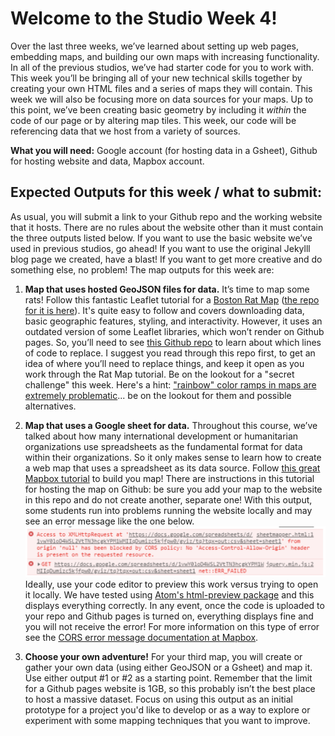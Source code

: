# Welcome to the Studio Week 4!

Over the last three weeks, we’ve learned about setting up web pages, embedding maps, and building our own maps with increasing functionality. In all of the previous studios, we’ve had starter code for you to work with. This week you’ll be bringing all of your new technical skills together by creating your own HTML files and a series of maps they will contain. This week we will also be focusing more on data sources for your maps. Up to this point, we’ve been creating basic geometry by including it *within* the code of our page or by altering map tiles. This week, our code will be referencing data that we host from a variety of sources.

**What you will need:** Google account (for hosting data in a Gsheet), Github for hosting website and data, Mapbox account.

## Expected Outputs for this week / what to submit:

As usual, you will submit a link to your Github repo and the working website that it hosts. There are no rules about the website other than it must contain the three outputs listed below. If you want to use the basic website we’ve used in previous studios, go ahead! If you want to use the original Jekylll blog page we created, have a blast! If you want to get more creative and do something else, no problem! The map outputs for this week are:

1. **Map that uses hosted GeoJSON files for data.** It’s time to map some rats! Follow this fantastic Leaflet tutorial for a [Boston Rat Map](http://maptimeboston.github.io/leaflet-intro/) ([the repo for it is here](https://github.com/maptimeBoston/leaflet-intro)). It's quite easy to follow and covers downloading data, basic geographic features, styling, and interactivity. However, it uses an outdated version of some Leaflet libraries, which won’t render on Github pages. So, you’ll need to see [this Github repo]( https://github.com/Shadrock/first-leaflet-map) to learn about which lines of code to replace. I suggest you read through this repo first, to get an idea of where you’ll need to replace things, and keep it open as you work through the Rat Map tutorial. Be on the lookout for a "secret challenge" this week. Here's a hint: ["rainbow" color ramps in maps are extremely problematic](https://www.e-education.psu.edu/maps/l5_p5.html)... be on the lookout for them and possible alternatives.

2. **Map that uses a Google sheet for data.** Throughout this course, we’ve talked about how many international development or humanitarian organizations use spreadsheets as the fundamental format for data within their organizations. So it only makes sense to learn how to create a web map that uses a spreadsheet as its data source. Follow [this great Mapbox tutorial]( https://www.mapbox.com/impact-tools/sheet-mapper) to build you map! There are instructions in this tutorial for hosting the map on Github: be sure you add your map to the website in this repo and do not create another, separate one! With this output, some students run into problems running the website locally and may see an error message like the one below.![Screenshot of CORS error](images/CORS_error.png)
Ideally, use your code editor to preview this work versus trying to open it locally. We have tested using [Atom's html-preview package](https://atom.io/packages/atom-html-preview) and this displays everything correctly. In any event, once the code is uploaded to your repo and Github pages is turned on, everything displays fine and you will not receive the error! For more information on this type of error see the [CORS error message documentation at Mapbox](https://docs.mapbox.com/help/troubleshooting/cors-errors/).

3. **Choose your own adventure!** For your third map, you will create or gather your own data (using either GeoJSON or a Gsheet) and map it. Use either output #1 or #2 as a starting point. Remember that the limit for a Github pages website is 1GB, so this probably isn’t the best place to host a massive dataset. Focus on using this output as an initial prototype for a project you'd like to develop or as a way to explore or experiment with some mapping techniques that you want to improve.
